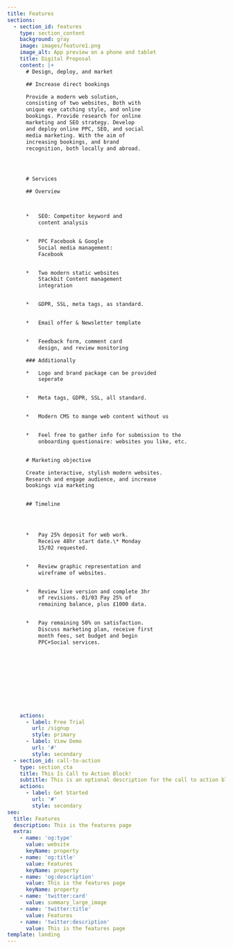 ```yaml
---
title: Features
sections:
  - section_id: features
    type: section_content
    background: gray
    image: images/feature1.png
    image_alt: App preview on a phone and tablet
    title: Digital Proposal
    content: |+
      # Design, deploy, and market

      ## Increase direct bookings

      Provide a modern web solution,
      consisting of two websites, Both with
      unique eye catching style, and online
      bookings. Provide research for online
      marketing and SEO strategy. Develop
      and deploy online PPC, SEO, and social
      media marketing. With the aim of
      increasing bookings, and brand
      recognition, both locally and abroad.




      # Services

      ## Overview



      *   SEO: Competitor keyword and
          content analysis


      *   PPC Facebook & Google
          Social media management:
          Facebook


      *   Two modern static websites
          Stackbit Content management
          integration


      *   GDPR, SSL, meta tags, as standard.


      *   Email offer & Newsletter template


      *   Feedback form, comment card
          design, and review monitoring

      ### Additionally 

      *   Logo and brand package can be provided
          seperate


      *   Meta tags, GDPR, SSL, all standard.


      *   Modern CMS to mange web content without us


      *   Feel free to gather info for submission to the
          onboarding questionaire: websites you like, etc.


      # Marketing objective

      Create interactive, stylish modern websites.
      Research and engage audience, and increase
      bookings via marketing


      ## Timeline




      *   Pay 25% deposit for web work.
          Receive 48hr start date.\* Monday
          15/02 requested.


      *   Review graphic representation and
          wireframe of websites.


      *   Review live version and complete 3hr
          of revisions. 01/03 Pay 25% of
          remaining balance, plus £1000 data.


      *   Pay remaining 50% on satisfaction.
          Discuss marketing plan, receive first
          month fees, set budget and begin
          PPC+Social services.











    actions:
      - label: Free Trial
        url: /signup
        style: primary
      - label: View Demo
        url: '#'
        style: secondary
  - section_id: call-to-action
    type: section_cta
    title: This Is Call to Action Block!
    subtitle: This is an optional description for the call to action block.
    actions:
      - label: Get Started
        url: '#'
        style: secondary
seo:
  title: Features
  description: This is the features page
  extra:
    - name: 'og:type'
      value: website
      keyName: property
    - name: 'og:title'
      value: Features
      keyName: property
    - name: 'og:description'
      value: This is the features page
      keyName: property
    - name: 'twitter:card'
      value: summary_large_image
    - name: 'twitter:title'
      value: Features
    - name: 'twitter:description'
      value: This is the features page
template: landing
---
```

